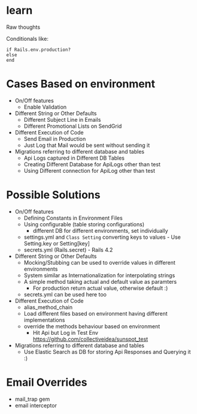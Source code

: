 learn
=====

Raw thoughts

Conditionals like:

```
if Rails.env.production?
else
end
```

Cases Based on environment
=========================

- On/Off features
  - Enable Validation
- Different String or Other Defaults 
  - Different Subject Line in Emails 
  - Different Promotional Lists on SendGrid
- Different Execution of Code
  - Send Email in Production
  - Just Log that Mail would be sent without sending it
- Migrations referring to different database and tables
  - Api Logs captured in Different DB Tables
  - Creating Different Database for ApiLogs other than test
  - Using Different connection for ApiLog other than test
  
Possible Solutions
=================

- On/Off features
  - Defining Constants in Environment Files
  - Using configurable (table storing configurations)
    - different DB for different environments, set individually 
  - settings.yml and `Class Setting` converting keys to values - Use
    Setting.key or Setting[key]
  - secrets.yml (Rails.secret) - Rails 4.2
- Different String or Other Defaults 
  - Mocking/Stubbing can be used to override values in different
    environments
  - System similar as Internationalization for interpolating strings 
  - A simple method taking actual and default value as paramters
    - For production return actual value, otherwise default :)
  - secrets.yml can be used here too 
- Different Execution of Code
  - alias_method_chain
  - Load different files based on environment having different
    implementations
  - override the methods behaviour based on environment
    - Hit Api but Log in Test Env https://github.com/collectiveidea/sunspot_test 
- Migrations referring to different database and tables
  - Use Elastic Search as DB for storing Api Responses and Querying it
    :)


Email Overrides
=============== 

- mail_trap gem
- email interceptor
